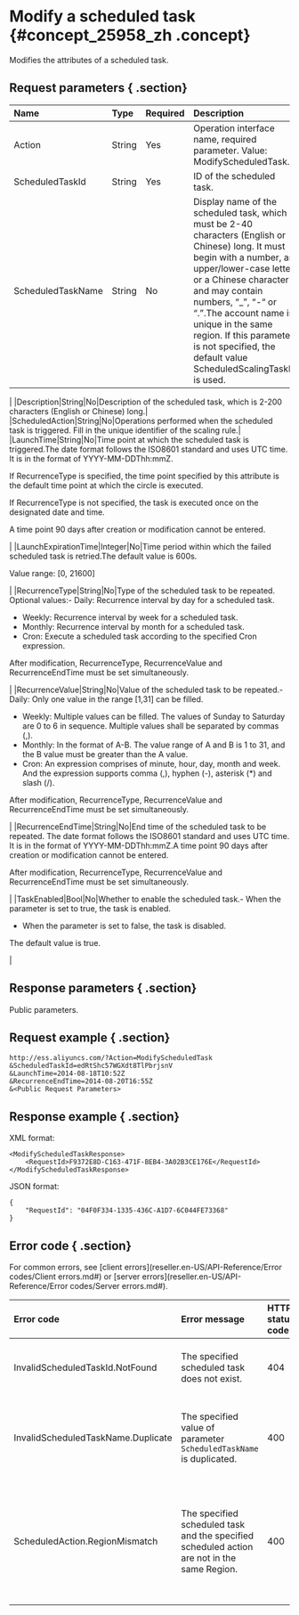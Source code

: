 # Modify a scheduled task {#concept_25958_zh .concept}

Modifies the attributes of a scheduled task.

## Request parameters { .section}

|Name|Type|Required|Description|
|:---|:---|:-------|:----------|
|Action|String|Yes|Operation interface name, required parameter. Value: ModifyScheduledTask.|
|ScheduledTaskId|String|Yes|ID of the scheduled task.|
|ScheduledTaskName|String|No|Display name of the scheduled task, which must be 2-40 characters \(English or Chinese\) long. It must begin with a number, an upper/lower-case letter or a Chinese character and may contain numbers, “\_”, “-“ or “.”.The account name is unique in the same region. If this parameter is not specified, the default value ScheduledScalingTaskId is used.

|
|Description|String|No|Description of the scheduled task, which is 2-200 characters \(English or Chinese\) long.|
|ScheduledAction|String|No|Operations performed when the scheduled task is triggered. Fill in the unique identifier of the scaling rule.|
|LaunchTime|String|No|Time point at which the scheduled task is triggered.The date format follows the ISO8601 standard and uses UTC time. It is in the format of YYYY-MM-DDThh:mmZ.

If RecurrenceType is specified, the time point specified by this attribute is the default time point at which the circle is executed.

If RecurrenceType is not specified, the task is executed once on the designated date and time.

A time point 90 days after creation or modification cannot be entered.

|
|LaunchExpirationTime|Integer|No|Time period within which the failed scheduled task is retried.The default value is 600s.

Value range: \[0, 21600\]

|
|RecurrenceType|String|No|Type of the scheduled task to be repeated. Optional values:-   Daily: Recurrence interval by day for a scheduled task.
-   Weekly: Recurrence interval by week for a scheduled task.
-   Monthly: Recurrence interval by month for a scheduled task.
-   Cron: Execute a scheduled task according to the specified Cron expression.

After modification, RecurrenceType, RecurrenceValue and RecurrenceEndTime must be set simultaneously.

|
|RecurrenceValue|String|No|Value of the scheduled task to be repeated.-   Daily: Only one value in the range \[1,31\] can be filled.
-   Weekly: Multiple values can be filled. The values of Sunday to Saturday are 0 to 6 in sequence. Multiple values shall be separated by commas \(,\).
-   Monthly: In the format of A-B. The value range of A and B is 1 to 31, and the B value must be greater than the A value.
-   Cron: An expression comprises of minute, hour, day, month and week. And the expression supports comma \(,\), hyphen \(-\), asterisk \(\*\) and slash \(/\).

After modification, RecurrenceType, RecurrenceValue and RecurrenceEndTime must be set simultaneously.

|
|RecurrenceEndTime|String|No|End time of the scheduled task to be repeated. The date format follows the ISO8601 standard and uses UTC time. It is in the format of YYYY-MM-DDThh:mmZ.A time point 90 days after creation or modification cannot be entered.

After modification, RecurrenceType, RecurrenceValue and RecurrenceEndTime must be set simultaneously.

|
|TaskEnabled|Bool|No|Whether to enable the scheduled task.-   When the parameter is set to true, the task is enabled.
-   When the parameter is set to false, the task is disabled.

The default value is true.

|

## Response parameters { .section}

Public parameters.

## Request example { .section}

```
http://ess.aliyuncs.com/?Action=ModifyScheduledTask
&ScheduledTaskId=edRtShc57WGXdt8TlPbrjsnV
&LaunchTime=2014-08-18T10:52Z
&RecurrenceEndTime=2014-08-20T16:55Z
&<Public Request Parameters>
```

## Response example { .section}

XML format:

```
<ModifyScheduledTaskResponse>
    <RequestId>F9372E8D-C163-471F-BEB4-3A02B3CE176E</RequestId>
</ModifyScheduledTaskResponse>
```

JSON format:

```
{
    "RequestId": "04F0F334-1335-436C-A1D7-6C044FE73368"
}
```

## Error code { .section}

For common errors, see [client errors](reseller.en-US/API-Reference/Error codes/Client errors.md#) or [server errors](reseller.en-US/API-Reference/Error codes/Server errors.md#).

|Error code|Error message|HTTP status code|Description|
|:---------|:------------|:---------------|:----------|
|InvalidScheduledTaskId.NotFound|The specified scheduled task does not exist.|404|The specified scheduled task does not exist.|
|InvalidScheduledTaskName.Duplicate|The specified value of parameter `ScheduledTaskName` is duplicated.|400|The specified value of parameter <parameter name\> is duplicated.|
|ScheduledAction.RegionMismatch|The specified scheduled task and the specified scheduled action are not in the same Region.|400|The specified scheduled task and the specified scheduled action are not in the same Region.|

